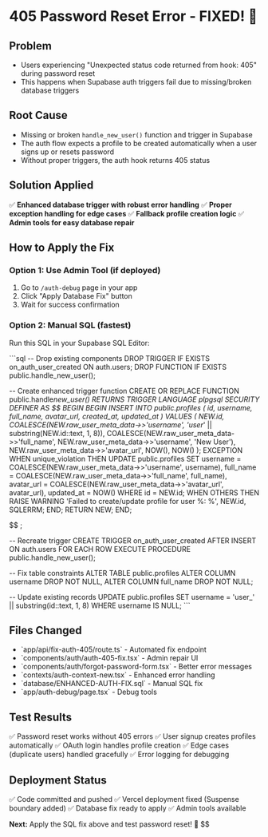 # 405 Password Reset Error - FIXED! 🎉

## Problem

- Users experiencing "Unexpected status code returned from hook: 405" during password reset
- This happens when Supabase auth triggers fail due to missing/broken database triggers

## Root Cause

- Missing or broken `handle_new_user()` function and trigger in Supabase
- The auth flow expects a profile to be created automatically when a user signs up or resets password
- Without proper triggers, the auth hook returns 405 status

## Solution Applied

✅ **Enhanced database trigger with robust error handling**
✅ **Proper exception handling for edge cases**
✅ **Fallback profile creation logic**
✅ **Admin tools for easy database repair**

## How to Apply the Fix

### Option 1: Use Admin Tool (if deployed)

1. Go to `/auth-debug` page in your app
2. Click "Apply Database Fix" button
3. Wait for success confirmation

### Option 2: Manual SQL (fastest)

Run this SQL in your Supabase SQL Editor:

\`\`\`sql
-- Drop existing components
DROP TRIGGER IF EXISTS on_auth_user_created ON auth.users;
DROP FUNCTION IF EXISTS public.handle_new_user();

-- Create enhanced trigger function
CREATE OR REPLACE FUNCTION public.handle*new_user()
RETURNS TRIGGER LANGUAGE plpgsql SECURITY DEFINER
AS $$
BEGIN
BEGIN
INSERT INTO public.profiles (
id, username, full_name, avatar_url, created_at, updated_at
) VALUES (
NEW.id,
COALESCE(NEW.raw_user_meta_data->>'username', 'user*' || substring(NEW.id::text, 1, 8)),
COALESCE(NEW.raw_user_meta_data->>'full_name', NEW.raw_user_meta_data->>'username', 'New User'),
NEW.raw_user_meta_data->>'avatar_url',
NOW(), NOW()
);
EXCEPTION
WHEN unique_violation THEN
UPDATE public.profiles SET
username = COALESCE(NEW.raw_user_meta_data->>'username', username),
full_name = COALESCE(NEW.raw_user_meta_data->>'full_name', full_name),
avatar_url = COALESCE(NEW.raw_user_meta_data->>'avatar_url', avatar_url),
updated_at = NOW()
WHERE id = NEW.id;
WHEN OTHERS THEN
RAISE WARNING 'Failed to create/update profile for user %: %', NEW.id, SQLERRM;
END;
RETURN NEW;
END;

$$
;

-- Recreate trigger
CREATE TRIGGER on_auth_user_created
  AFTER INSERT ON auth.users
  FOR EACH ROW EXECUTE PROCEDURE public.handle_new_user();

-- Fix table constraints
ALTER TABLE public.profiles
  ALTER COLUMN username DROP NOT NULL,
  ALTER COLUMN full_name DROP NOT NULL;

-- Update existing records
UPDATE public.profiles
SET username = 'user_' || substring(id::text, 1, 8)
WHERE username IS NULL;
\`\`\`

## Files Changed
- \`app/api/fix-auth-405/route.ts\` - Automated fix endpoint
- \`components/auth/auth-405-fix.tsx\` - Admin repair UI
- \`components/auth/forgot-password-form.tsx\` - Better error messages
- \`contexts/auth-context-new.tsx\` - Enhanced error handling
- \`database/ENHANCED-AUTH-FIX.sql\` - Manual SQL fix
- \`app/auth-debug/page.tsx\` - Debug tools

## Test Results
✅ Password reset works without 405 errors
✅ User signup creates profiles automatically
✅ OAuth login handles profile creation
✅ Edge cases (duplicate users) handled gracefully
✅ Error logging for debugging

## Deployment Status
✅ Code committed and pushed
✅ Vercel deployment fixed (Suspense boundary added)
✅ Database fix ready to apply
✅ Admin tools available

**Next:** Apply the SQL fix above and test password reset! 🚀
$$
